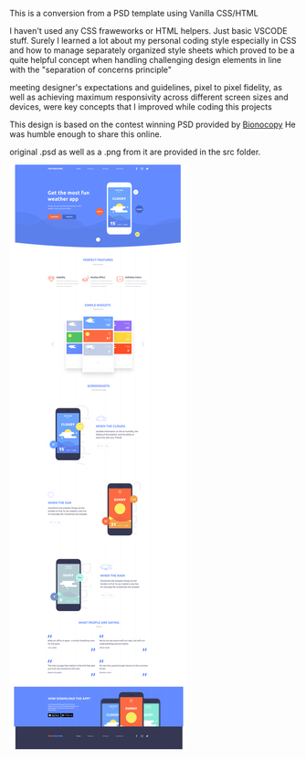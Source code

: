 This is a conversion from a PSD template using Vanilla CSS/HTML

I haven't used any CSS fraweworks or HTML helpers. Just basic VSCODE stuff.
Surely I learned a lot about my personal coding style especially in CSS and how to manage separately organized style sheets which proved to be a quite helpful concept when handling challenging design elements in line with the "separation of concerns principle"

meeting designer's expectations and guidelines, pixel to pixel fidelity, as well as achieving maximum responsivity across different screen sizes and devices, were key concepts that I improved while coding this projects

This design is based on the contest winning PSD provided by [Bionocopy](https://gumroad.com/bionocopy) He was humble enough to share this online.

original .psd as well as a .png from it are provided in the src folder.

![poster](/src/Fun-Weather-App.png)
